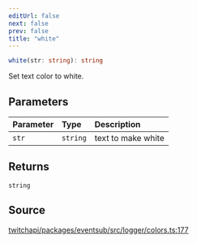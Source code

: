 ```yaml
---
editUrl: false
next: false
prev: false
title: "white"
---
```


```ts
white(str: string): string
```

Set text color to white.

## Parameters

| Parameter | Type | Description |
| :------ | :------ | :------ |
| `str` | `string` | text to make white |

## Returns

`string`

## Source

[twitchapi/packages/eventsub/src/logger/colors.ts:177](https://github.com/pablornc/twitchapi//blob/8695acad106a836c1f0fc4c57a113f17adce41f0/packages/eventsub/src/logger/colors.ts#L177)
